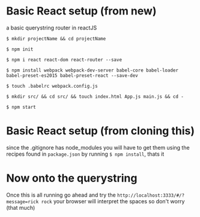 # Basic React setup (from new)
a basic querystring router in reactJS

`$ mkdir projectName && cd projectName`

`$ npm init`

`$ npm i react react-dom react-router --save`

`$ npm install webpack webpack-dev-server babel-core babel-loader babel-preset-es2015 babel-preset-react --save-dev`

`$ touch .babelrc webpack.config.js`

`$ mkdir src/ && cd src/ && touch index.html App.js main.js && cd -`

`$ npm start`

# Basic React setup (from cloning this)

since the .gitignore has node_modules you will have to get them using the recipes found in `package.json` by running `$ npm install`, thats it

# Now onto the querystring

Once this is all running go ahead and try the `http://localhost:3333/#/?message=rick rock` your browser will interpret the spaces so don't worry (that much)

